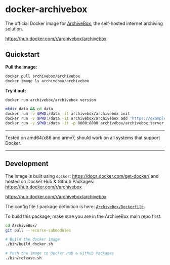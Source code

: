 # docker-archivebox

The official Docker image for [ArchiveBox](https://github.com/ArchiveBox/ArchiveBox), the self-hosted internet archiving solution.

https://hub.docker.com/r/archivebox/archivebox

## Quickstart

**Pull the image:**
```bash
docker pull archivebox/archivebox
docker image ls archivebox/archivebox
```

**Try it out:**
```bash
docker run archivebox/archivebox version

mkdir data && cd data
docker run -v $PWD:/data -it archivebox/archivebox init
docker run -v $PWD:/data -it archivebox/archivebox add 'https://example.com'
docker run -v $PWD:/data -it -p 8000:8000 archivebox/archivebox server 0.0.0.0:8000
```
---

Tested on amd64/x86 and armv7, should work on all systems that support Docker.

---

## Development

The image is built using `docker`: https://docs.docker.com/get-docker/ and hosted on Docker Hub & Github Packages: https://hub.docker.com/r/archivebox.

https://hub.docker.com/r/archivebox/archivebox

The config file / package definition is here: [`ArchiveBox/Dockerfile`](https://github.com/ArchiveBox/ArchiveBox/blob/master/Dockerfile).

To build this package, make sure you are in the ArchiveBox main repo first.

```bash
cd ArchiveBox/
git pull --recurse-submodules

# Build the docker image
./bin/build_docker.sh

# Push the image to Docker Hub & Github Packages
./bin/release.sh
```
